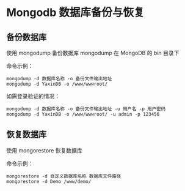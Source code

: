 # Mongodb 数据库备份与恢复

## 备份数据库

使用 mongodump 备份数据库
mongodump 在 MongoDB 的 bin 目录下

命令示例：

```
mongodump -d 数据库名称 -o 备份文件输出地址
mongodump -d YaxinDB -o /www/wwwroot/
```

如需登录验证的情况：

```
mongodump -d 数据库名称 -o 备份文件输出地址 -u 用户名 -p 用户密码
mongodump -d YaxinDB -o /www/wwwroot/ -u admin -p 123456
```

## 恢复数据库

使用 mongorestore 恢复数据库

命令示例：

```
mongorestore -d 自定义数据库名称 数据库文件路径
mongorestore -d Demo /www/demo/
```
